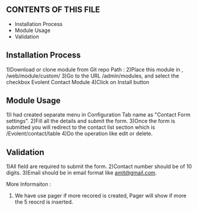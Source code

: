 CONTENTS OF THIS FILE
---------------------

 * Installation Process
 * Module Usage
 * Validation

Installation Process
--------------------
 
1)Download  or clone module from Git repo Path :
2)Place this module in , <Path to Project Folder>/web/module/custom/
3)Go to the  URL <domain>/admin/modules,  and select the checkbox 	Evolent Contact Module
4)Click on Install button 

Module Usage
------------

1)I had created separate menu in Configuration Tab name as "Contact Form settings".
2)Fill all the details and submit the form.
3)Once the form is submitted you  will redirect to the contact list section which is <domain>/Evolent/contact/table
4)Do the operation like edit or delete.
 

Validation
---------- 

1)All field are required to submit the form.
2)Contact number  should be of 10 digits.
3)Email should be in email format like amit@gmail.com.

More Informaiton :
1) We have use pager if more recored is created, Pager will show if more the 5 reocrd is inserted.
